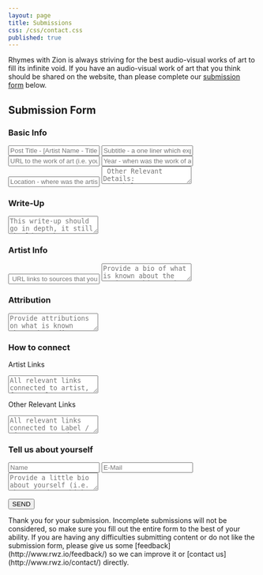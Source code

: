 ```yaml
---
layout: page
title: Submissions
css: /css/contact.css
published: true
---
```


Rhymes with Zion is always striving for the best audio-visual works of art to fill its infinite void. If you have an audio-visual work of art that you think should be shared on the website, than please complete our [submission form](#submission-form) below. 


## Submission Form
<form id="form" class="topBefore" action="https://formspree.io/rhymeswithzion@gmail.com"
      method="POST">	
  <h3>Basic Info</h3> 	 
  <input id="title" type="text" placeholder="Post Title - [Artist Name - Title of the Work of Art]" name="a. title">
  <input id="Link" type="text" placeholder="Subtitle - a one liner which explains what makes this audio-visual work of art interesting / cool / phenomenal" name="b. subtitle">
  <input id="Link" type="text" placeholder="URL to the work of art (i.e. youtube.com/watch?v=#YoutubeVidID)" name="c. link"> 	 
  <input id="Year" type="text" placeholder="Year - when was the work of art created / released" name="d. year">
  <input id="Location" type="text" placeholder="Location - where was the artist born / where are they based / where was the work of art recorded" name="e. location">
 <textarea id="Other" type="text" placeholder=" Other Relevant Details: 
 - Label?
 - Producer?
 - Director?" name="f. other-details"></textarea>
  <br>
  <h3>Write-Up</h3> 	 
	<textarea id="message" type="text" placeholder="This write-up should go in depth, it still should not be more than a paragraph or two. Feel free to talk about anything, including:
- The instrumentation, what is so great about the beat/tune
- the lyrics, what enlightening wisdom or wordplay is going on
- the visuals, what makes it beautiful or interesting" name="g. write-up"></textarea>
  <br>
  <h3>Artist Info</h3>
  <input id="Bio Link" type="text" placeholder=" URL links to sources that you've cited for the Artist Bio (i.e. https://wikipedia.com/artist)" name="i. bio link">
  <textarea id="message" type="text" placeholder="Provide a bio of what is known about the artist - this can be copied from Wikipedia or another reputable source." name="h. artist-bio"></textarea>
  <br>
  <h3>Attribution</h3>  
  <textarea id="message" type="text" placeholder="Provide attributions on what is known about the audio-visual work of art, and shout-out anyone who helped make it possible (for example: animator, director, engineer, producer, mixer, label, videographer, etc)" name="j. attribution"></textarea>
  <br>
  <h3>How to connect</h3>
  <p>Artist Links</p>
       <textarea id="Artist-Links" type="text" placeholder="All relevant links connected to artist, for example:
- Personal Website: http://www.PersonalWebsite.com
- Facebook: https://facebook.com/ArtistName
- Instagram: https://instagram,com/ArtistName
- Soundcloud: https://soundcloud.com/ArtistName
- Twitter: https://twitter.com/ArtistName
- Youtube: https://www.youtube.com/channel/artistchannel
" name="k. artist links"></textarea>
<p>Other Relevant Links</p>
  <textarea id="Other-Links" type="text" placeholder="All relevant links connected to Label / Director / Producer for example:
- Website: http://www.Label-Producer-Director-Website.com
- Facebook: https://facebook.com/Label-Producer-Director
- Instagram: https://instagram,com/Label-Producer-Director
- Soundcloud: https://soundcloud.com/Label-Producer-Director
- Twitter: https://twitter.com/Label-Producer-Director
- Youtube: https://www.youtube.com/channel/Label-Producer-Director
" name="l. other links"></textarea>
<br>
<h3> Tell us about yourself </h3>
   <input id="name" type="text" placeholder="Name" name="m. name">
		  <input id="email" type="text" placeholder="E-Mail" name="n. email">
  <textarea id="message" type="text" placeholder="Provide a little bio about yourself (i.e. what you do / thinks you like) and any relevant links you would like us to share (e.g. your website, instagram, twitter, facebook, soundcloud, etc)" name="o. profile"></textarea>
  <br>
  <br>
  <input id="submit" type="submit" value="SEND">
</form>
Thank you for your submission. Incomplete submissions will not be considered, so make sure you fill out the entire form to the best of your ability. If you are having any difficulties submitting content or do not like the submission form, please give us some [feedback](http://www.rwz.io/feedback/) so we can improve it or [contact us](http://www.rwz.io/contact/) directly.
